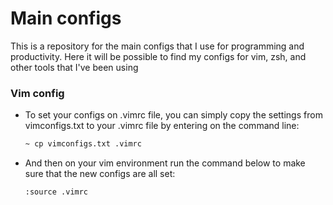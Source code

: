 # Main configs 

This is a repository for the main configs that I use for programming and productivity. Here it will be possible to find my configs for vim, zsh, and other tools that I've been using 

### Vim config
* To set your configs on .vimrc file, you can simply copy the settings from vimconfigs.txt to your .vimrc file by entering on the command line:
  ```bash
  ~ cp vimconfigs.txt .vimrc  
  ```
* And then on your vim environment run the command below to make sure that the new configs are all set:
  ```bash
  :source .vimrc
  ```
